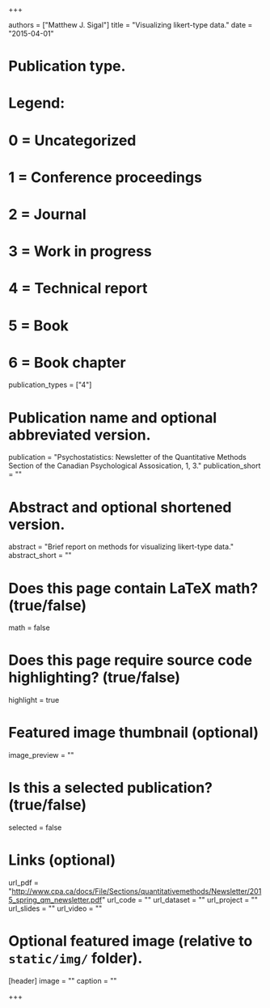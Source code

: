 +++

authors = ["Matthew J. Sigal"]
title = "Visualizing likert-type data."
date = "2015-04-01"

# Publication type.
# Legend:
# 0 = Uncategorized
# 1 = Conference proceedings
# 2 = Journal
# 3 = Work in progress
# 4 = Technical report
# 5 = Book
# 6 = Book chapter
publication_types = ["4"]

# Publication name and optional abbreviated version.
publication = "Psychostatistics: Newsletter of the Quantitative Methods Section of the Canadian Psychological Assosication, 1, 3."
publication_short = ""

# Abstract and optional shortened version.
abstract = "Brief report on methods for visualizing likert-type data."
abstract_short = ""

# Does this page contain LaTeX math? (true/false)
math = false

# Does this page require source code highlighting? (true/false)
highlight = true

# Featured image thumbnail (optional)
image_preview = ""

# Is this a selected publication? (true/false)
selected = false

# Links (optional)
url_pdf = "http://www.cpa.ca/docs/File/Sections/quantitativemethods/Newsletter/2015_spring_qm_newsletter.pdf"
url_code = ""
url_dataset = ""
url_project = ""
url_slides = ""
url_video = ""

# Optional featured image (relative to `static/img/` folder).
[header]
image = ""
caption = ""

+++
